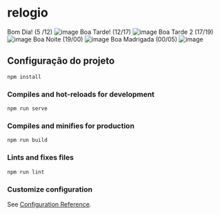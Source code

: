 # relogio
Bom Dia! (5 /12)  ![image](https://user-images.githubusercontent.com/80857935/119235395-5a0b0d80-bb00-11eb-86a4-a4ac9b6a8abb.png)
Boa Tarde!  (12/17)  ![image](https://user-images.githubusercontent.com/80857935/119235552-14027980-bb01-11eb-97a3-06fa8a10a373.png)
Boa Tarde 2 (17/19)  ![image](https://user-images.githubusercontent.com/80857935/119235647-8b380d80-bb01-11eb-8662-7d36f2ef77c9.png)
Boa Noite  (19/00)  ![image](https://user-images.githubusercontent.com/80857935/119235711-e10cb580-bb01-11eb-8c6d-5ce21d6abc06.png)
Boa Madrigada (00/05)  ![image](https://user-images.githubusercontent.com/80857935/119235772-1dd8ac80-bb02-11eb-9cc8-eb586217267e.png)

## Configuração do projeto
```
npm install
```

### Compiles and hot-reloads for development
```
npm run serve
```

### Compiles and minifies for production
```
npm run build
```

### Lints and fixes files
```
npm run lint
```

### Customize configuration
See [Configuration Reference](https://cli.vuejs.org/config/).
